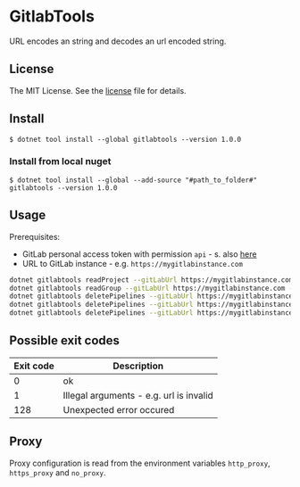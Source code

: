 # GitlabTools

URL encodes an string and decodes an url encoded string.

## License

The MIT License. See the [license](https://github.com/markusblasek/dotnettool.gitlabtools/blob/main/LICENSE) file for details.

## Install
`$ dotnet tool install --global gitlabtools --version 1.0.0`

### Install from local nuget
`$ dotnet tool install --global --add-source "#path_to_folder#" gitlabtools --version 1.0.0`

## Usage

Prerequisites:
  + GitLab personal access token with permission `api` - s. also [here](https://docs.gitlab.com/ee/user/profile/personal_access_tokens.html)
  + URL to GitLab instance - e.g. `https://mygitlabinstance.com`

```bash
dotnet gitlabtools readProject --gitLabUrl https://mygitlabinstance.com --projectId 123456 --accessToken <PersonalAccessToken>
dotnet gitlabtools readGroup --gitLabUrl https://mygitlabinstance.com --groupId 654321 --accessToken <PersonalAccessToken>
dotnet gitlabtools deletePipelines --gitLabUrl https://mygitlabinstance.com --pipelinesToKeep 80 --projectId 123456  --accessToken <PersonalAccessToken>
dotnet gitlabtools deletePipelines --gitLabUrl https://mygitlabinstance.com --pipelinesToKeep 80 --projectId 123456  --accessToken <PersonalAccessToken> --dryRun
dotnet gitlabtools deletePipelines --gitLabUrl https://mygitlabinstance.com --pipelinesToKeep 80 --groupId 654321  --accessToken <PersonalAccessToken>
```

## Possible exit codes

| Exit code | Description |
|-----------|-----------------------------------------|
| 0         | ok                                      |
| 1         | Illegal arguments - e.g. url is invalid |
| 128       | Unexpected error occured                |

## Proxy

Proxy configuration is read from the environment variables `http_proxy`, `https_proxy` and `no_proxy`.
